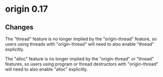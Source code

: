 # origin 0.17

## Changes

The "thread" feature is no longer implied by the "origin-thread" feature, so
users using threads with "origin-thread" will need to also enable "thread"
explicitly.

The "alloc" feature is no longer implied by the "origin-thread" or "thread"
features, so users using program or thread destructors with "origin-thread"
will need to also enable "alloc" explicitly.
